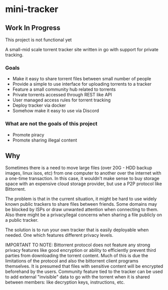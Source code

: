 # mini-tracker

## Work In Progress
This project is not functional yet

A small-mid scale torrent tracker site written in go with support for private tracking.



### Goals
- Make it easy to share torrent files between small number of people
- Provide a simple to use interface for uploading torrents to a tracker
- Feature a small community hub related to torrents
- Private torrents accessed through REST like API
- User managed access rules for torrent tracking
- Deploy tracker via docker
- Somehow make it easy to use via Discord

### What are not the goals of this project
- Promote piracy
- Promote sharing illegal content

## Why
Sometimes there is a need to move large files (over 20G - HDD backup images, linux isos, etc) from one computer to another over the internet with a one-time transaction. In this case, it wouldn't make sense to buy storage space with an expensive cloud storage provider, but use a P2P protocol like Bittorrent. 

The problem is that in the current situation, it might be hard to use widely known public trackers to share files between friends. Some domains may be blocked by ISPs or draw unwanted attention when connecting to them. Also there might be a privacy/legal concerns when sharing a file publicly on a public tracker.

The solution is to run your own tracker that is easily deployable when needed. One which features different privacy levels.

IMPORTANT TO NOTE: Bittorrent protocol does not feature any strong privacy features like good encryption or ability to efficiently prevent third parties from downloading the torrent content. Much of this is due the limitations of the protocol and also the bittorrent client programs themselves. It is presumed that files with sensitive content will be encrypted beforehand by the users. Community feature tied to the tracker can be used to add external "invisible" data to go with the torrent when it is shared between members: like decryption keys, instructions, etc.